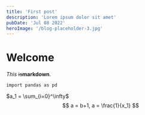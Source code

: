 ```yaml
---
title: 'First post'
description: 'Lorem ipsum dolor sit amet'
pubDate: 'Jul 08 2022'
heroImage: '/blog-placeholder-3.jpg'
---
```


# Welcome
*This* ~~is~~__markdown__.
```{Python}
import pandas as pd

```
$a_1 = \sum_{i=0}^\infty$  
$$
a = b+1, a = \frac{1}{x_1}
$$
